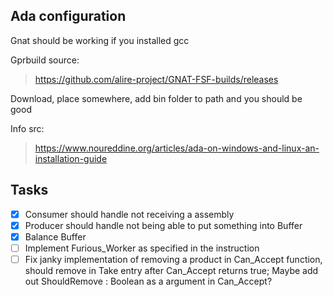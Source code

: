 ## Ada configuration

Gnat should be working if you installed gcc

Gprbuild source:

> https://github.com/alire-project/GNAT-FSF-builds/releases

Download, place somewhere, add bin folder to path and you should be good

Info src:
> https://www.noureddine.org/articles/ada-on-windows-and-linux-an-installation-guide

## Tasks
- [x] Consumer should handle not receiving a assembly
- [x] Producer should handle not being able to put something into Buffer
- [x] Balance Buffer
- [ ] Implement Furious_Worker as specified in the instruction
- [ ] Fix janky implementation of removing a product in Can_Accept function, should remove in Take entry after Can_Accept returns true; Maybe add out ShouldRemove : Boolean as a argument in Can_Accept?